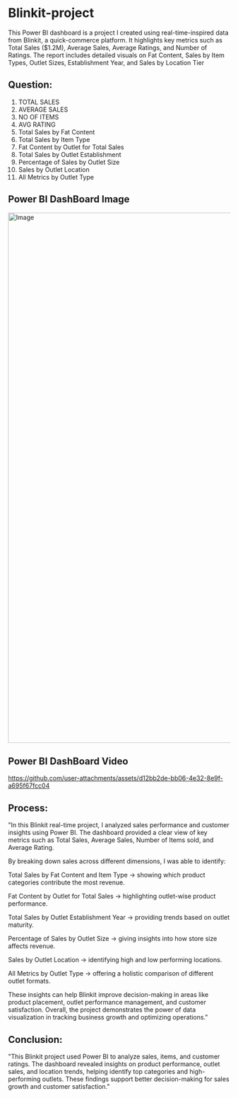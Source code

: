 # Blinkit-project
This Power BI dashboard is a project I created using real-time-inspired data from Blinkit, a quick-commerce platform. 
It highlights key metrics such as Total Sales ($1.2M), Average Sales, Average Ratings, and Number of Ratings. 
The report includes detailed visuals on Fat Content, Sales by Item Types, Outlet Sizes, Establishment Year, and Sales by Location Tier

## Question:
1. TOTAL SALES
2.  AVERAGE SALES
3.  NO OF ITEMS
4.  AVG RATING
5.  Total Sales by Fat Content
6.  Total Sales by Item Type
7.  Fat Content by Outlet for Total Sales
8.  Total Sales by Outlet Establishment
9.  Percentage of Sales by Outlet Size
10.  Sales by Outlet Location
11.  All Metrics by Outlet Type

## Power BI DashBoard Image
<img width="1920" height="1200" alt="Image" src="https://github.com/user-attachments/assets/61077093-78a4-4ca0-b9c4-a118fe0831c6" />

## Power BI DashBoard Video
https://github.com/user-attachments/assets/d12bb2de-bb06-4e32-8e9f-a695f67fcc04

## Process:
"In this Blinkit real-time project, I analyzed sales performance and customer insights using Power BI. The dashboard provided a clear view of key metrics such as Total Sales, Average Sales, Number of Items sold, and Average Rating.

By breaking down sales across different dimensions, I was able to identify:

Total Sales by Fat Content and Item Type → showing which product categories contribute the most revenue.

Fat Content by Outlet for Total Sales → highlighting outlet-wise product performance.

Total Sales by Outlet Establishment Year → providing trends based on outlet maturity.

Percentage of Sales by Outlet Size → giving insights into how store size affects revenue.

Sales by Outlet Location → identifying high and low performing locations.

All Metrics by Outlet Type → offering a holistic comparison of different outlet formats.

These insights can help Blinkit improve decision-making in areas like product placement, outlet performance management, and customer satisfaction. Overall, the project demonstrates the power of data visualization in tracking business growth and optimizing operations."

## Conclusion:
"This Blinkit project used Power BI to analyze sales, items, and customer ratings. The dashboard revealed insights on product performance, outlet sales, and location trends, helping identify top categories and high-performing outlets. These findings support better decision-making for sales growth and customer satisfaction."
